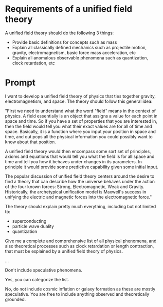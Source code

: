 # Requirements of a unified field theory

A unified field theory should do the following 3 things:
- Provide basic definitions for concepts such as mass
- Explain all classically defined mechanics such as projectile motion, gravity, electromagnetism, basic force mass acceleration, etc
- Explain all anomalous observable phenomena such as quantization, clock retardation, etc

# Prompt

I want to develop a unified field theory of physics that ties together gravity, electromagnetism, and space. The theory should follow this general idea:

"First we need to understand what the word "field" means in the context of physics. A field essentially is an object that assigns a value for each point in space and time. So if you have a set of properties that you are interested in, then the field would tell you what their exact values are for all of time and space. Basically, it is a function where you input your position in space and time, and out pops all the physical information you could possibly want to know about that position.

A unified field theory would then encompass some sort set of principles, axioms and equations that would tell you what the field is for all space and time and tell you how it behaves under changes in its parameters. In principle it would provide some predictive capability given some initial input.

The popular discussion of unified field theory centers around the desire to find a theory that can describe how the universe behaves under the action of the four known forces: Strong, Electromagnetic, Weak and Gravity. Historically, the archetypical unification model is Maxwell's success in unifying the electric and magnetic forces into the electromagnetic force."

The theory should explain pretty much everything, including but not limited to:
- superconducting
- particle wave duality
- quantization

Give me a complete and comprehensive list of all physical phenomena, and also theoretical processes such as clock retardation or length contraction, that must be explained by a unified field theory of physics.

...

Don't include speculative phenomena.

Yes, you can categorize the list.

No, do not include cosmic inflation or galaxy formation as these are mostly speculative. You are free to include anything observed and theoretically grounded.